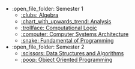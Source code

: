 <ul>
  <li>:open_file_folder: Semester 1
    <ul>
      <li>
        <a href="[https://github.com/Robert076/Algebra](https://github.com/Robert076/UBB-Computer-Science/tree/main/Semester%201/Algebra)"> 
          :clubs: Algebra 
        </a>
      </li>
      <li>
        <a href="https://github.com/Robert076/Analysis"> 
          :chart_with_upwards_trend: Analysis 
        </a>
      </li>
      <li>
        <a href="https://github.com/Robert076/Computational-Logic"> 
          :trollface: Computational Logic 
        </a>
      </li>
      <li>
        <a href="https://github.com/Robert076/Computer-Systems-Architecture"> 
          :computer: Computer Systems Architecture 
        </a>
      </li>
      <li>
        <a href="https://github.com/Robert076/FP"> 
          :snake: Fundamental of Programming 
        </a>
      </li>
    </ul>
  </li>
  <li>:open_file_folder: Semester 2
    <ul>
      <li>
        <a href="https://github.com/Robert076/Data-Structures-and-Algorithms"> 
          :scissors: Data Structures and Algorithms 
        </a>
      </li>
      <li>
        <a href="https://github.com/Robert076/Object-Oriented-Programming"> 
          :poop: Object Oriented Programming 
        </a>
      </li>
    </ul>
  </li>
</ul>
